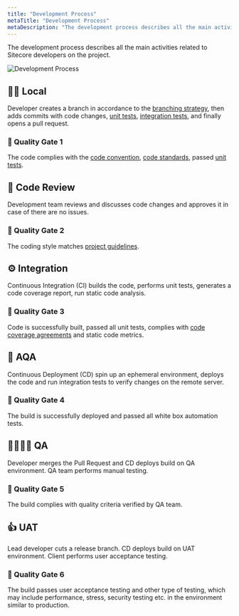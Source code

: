 ```yaml
---
title: "Development Process"
metaTitle: "Development Process"
metaDescription: "The development process describes all the main activities related to Sitecore developers on the project."
---
```


The development process describes all the main activities related to Sitecore developers on the project.

![Development Process](/images/development-process.png)

## 🧑‍💻 Local
Developer creates a branch in accordance to the [branching strategy](10-branching-strategy), then adds commits with code changes, [unit tests](06-unit-tests.md), [integration tests](07-integration-testing.md), and finally opens a pull request.

### 🧪 Quality Gate 1
The code complies with the [code convention](04-coding-guidelines.md), [code standards](04-coding-guidelines.md), passed [unit tests](06-unit-tests.md).

## 📝 Code Review
Development team reviews and discusses code changes and approves it in case of there are no issues.

### 🧪 Quality Gate 2
The coding style matches [project guidelines](04-coding-guidelines.md).

##  ⚙️ Integration
Continuous Integration (CI) builds the code, performs unit tests, generates a code coverage report, run static code analysis.

### 🧪 Quality Gate 3
Code is successfully built, passed all unit tests, complies with [code coverage agreements](06-unit-tests.md) and static code metrics.

## 🤖 AQA
Continuous Deployment (CD) spin up an ephemeral environment, deploys the code and run integration tests to verify changes on the remote server.

### 🧪 Quality Gate 4
The build is successfully deployed and passed all white box automation tests.

## 👩‍🔬👨‍🔬 QA
Developer merges the Pull Request and CD deploys build on QA environment. QA team performs manual testing. 

### 🧪 Quality Gate 5
The build complies with quality criteria verified by QA team.

## 👍 UAT
Lead developer cuts a release branch. CD deploys build on UAT environment. Client performs user acceptance testing. 

### 🧪 Quality Gate 6
The build passes user acceptance testing and other type of testing, which may include performance, stress, security testing etc. in the environment similar to production.

